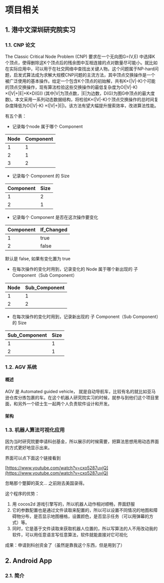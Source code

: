 # 项目相关

## 1. 港中文深圳研究院实习

### 1.1. CNP 论文

The Classic Critical Node Problem (CNP) 要求在一个无向图G=(V,E) 中选择K个顶点，使得删除这K个顶点后的残余图中互相连接的点对数量尽可能小。就比如在实际应用中，可以用于在社交网络中查找出关键人物。这个问题属于NP-hard问题，启发式算法成为求解大规模CNP问题的主流方法，其中顶点交换操作是一个被广泛使用的基本操作。给定一个包含K个顶点的初始解，共有K×(|V|-K)个可能的顶点交换操作，现有算法检验这些交换操作的最低复杂度为O(|V|-K) ×(|V|+|E|+K×D(G)) (其中|V|为顶点数，|E|为边数，D(G)为图G中顶点的最大度数)。本文采用一系列动态数据结构，将检验K×(|V|-K)个顶点交换操作的总时间复杂度降低为O(|V|-K) ×(|V|+|E|)。该方法有望大幅提升搜索效率，改进算法性能。

有五个表：

- 记录每个node 属于哪个 Component

| Node | Component | 
| ------ | ------ | 
| 1 | 1 | 
| 2 | 1 | 
| 3 | 2 | 

- 记录每个 Component 的 Size

| Component | Size | 
| ------ | ------ | 
| 1 | 2 | 
| 2 | 1 | 

- 记录每个 Component 是否在这次操作要变化

| Component | If_Changed | 
| ------ | ------ | 
| 1 | true | 
| 2 | false | 

默认是 false, 如果有变化置为 true

- 在每次操作的变化时用到，记录变化的 Node 属于哪个新出现的 子 Component（Sub Component）

| Node | Sub_Component | 
| ------ | ------ | 
| 1 | 1 | 
| 2 | 2 | 

- 在每次操作的变化时用到，记录新出现的 子 Component（Sub Component）的 Size

| Sub_Component | Size | 
| ------ | ------ | 
| 1 | 1 | 
| 2 | 1 | 

### 1.2. AGV 系统

#### 概述

AGV 是 Automated guided vehicle， 就是自动导航车，比较有名的就比如亚马逊仓库分拣包裹的车。在这个机器人研究院实习的时候，就参与到他们这个项目里面，和另外一个硕士生一起两个人负责软件设计和开发。

#### 架构


### 1.3. 机器人算法可视化应用

因为当时研究院要申请科创基金，所以展示的时候需要，把算法思想用用动态界面的方式更好地显示出来。

界面可以点下面这个链接看到

[https://www.youtube.com/watch?v=cxo5287uvjQ](https://www.youtube.com/watch?v=cxo5287uvjQ)

忽略那个蹩脚的英文... 之前刚去美国录得。

这个程序的优势：

1. 用 cocos2d 游戏引擎写的，所以机器人动作相对顺畅，界面舒服
2. 它的参数配置也是通过文件读取来配置的，所以可以设置不同情况的地图和障碍物分布，是否显示地图栅格，设置颜色，是否显示任务（可以用弹幕的方式）等。
3. 同时，它是基于文件读取来获取机器人位置的，所以写算法的人不用改动我的软件，可以用任意语言写任意算法，软件就能直接对它可视化

成果：申请到科创资金了（虽然是靠我这个东西，但是用到了）


## 2. Android App

### 2.1. 简介

